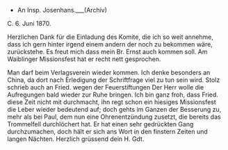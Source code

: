 + An Insp. Josenhans.___(Archiv)

 C. 6. Juni 1870.

Herzlichen Dank für die Einladung des Komite, die ich so weit annehme, dass ich gern hinter irgend einem andern der noch zu bekommen wäre, zurückstehe. 
Es freut mich dass mein Br. Ernst auch kommen soll. Am Waiblinger Missionsfest hat er recht nett gesprochen.

Man darf beim Verlagsverein wieder kommen. Ich denke besonders an China, da dort nach Erledigung der Schriftfrage viel zu tun sein wird. 
Stolz schrieb auch an Fried. wegen der Feuerstiftungen Der Herr wolle die Aufregungen bald wieder zur Ruhe bringen. Ich bin ganz froh, dass Fried. diese Zeit nicht mit durchmacht, ihn regt schon ein hiesiges Missionsfest die Leber wieder bedeutend auf; doch gehts im Ganzen der Besserung zu, mehr als bei Paul, dem nun eine Ohrenentzündung zusetzt, die bereits das Trommelfell durchlöchert hat. Er hat einen sehr gedrückten Gang durchzumachen, doch hält er sich ans Wort in den finstern Zeiten und langen Nächten. 
 Herzlich grüssend
 dein H. Gdt.
